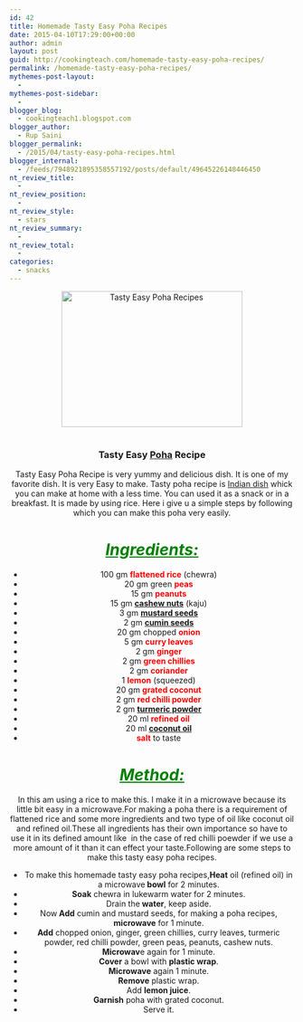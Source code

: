 ```yaml
---
id: 42
title: Homemade Tasty Easy Poha Recipes
date: 2015-04-10T17:29:00+00:00
author: admin
layout: post
guid: http://cookingteach.com/homemade-tasty-easy-poha-recipes/
permalink: /homemade-tasty-easy-poha-recipes/
mythemes-post-layout:
  - 
mythemes-post-sidebar:
  - 
blogger_blog:
  - cookingteach1.blogspot.com
blogger_author:
  - Rup Saini
blogger_permalink:
  - /2015/04/tasty-easy-poha-recipes.html
blogger_internal:
  - /feeds/7948921895358557192/posts/default/49645226148446450
nt_review_title:
  - 
nt_review_position:
  - 
nt_review_style:
  - stars
nt_review_summary:
  - 
nt_review_total:
  - 
categories:
  - snacks
---
```

<div dir="ltr" style="text-align: left;">
  <div style="clear: both; text-align: center;">
  </p>
  
  <div style="clear: both; text-align: center;">
  </p>
  
  <div style="clear: both; text-align: center;">
    <a style="margin-left: 1em; margin-right: 1em;" href="http://1.bp.blogspot.com/-8V-iv_9av9o/VSgAcoQhbtI/AAAAAAAAAOc/9jdQWUEBpQ4/s1600/poha.gif"><img title="Tasty Easy Poha Recipes" src="http://1.bp.blogspot.com/-8V-iv_9av9o/VSgAcoQhbtI/AAAAAAAAAOc/9jdQWUEBpQ4/s1600/poha.gif" alt="Tasty Easy Poha Recipes" width="320" height="240" border="0" /></a>
  </p>
  
  <h1>
  </h1>
  
  <h3>
    Tasty Easy <a class="zem_slink" title="Flattened rice" href="http://en.wikipedia.org/wiki/Flattened_rice" target="_blank" rel="wikipedia">Poha</a> Recipe
  </h3>
  
  <p>
    Tasty Easy Poha Recipe is very yummy and delicious dish. It is one of my favorite dish. It is very Easy to make. Tasty poha recipe is <a class="zem_slink" title="Indian cuisine" href="http://en.wikipedia.org/wiki/Indian_cuisine" target="_blank" rel="wikipedia">Indian dish</a> whick you can make at home with a less time. You can used it as a snack or in a breakfast. It is made by using rice. Here i give u a simple steps by following which you can make this poha very easily.
  </p>
  
  <h1>
    <span style="color: green; text-decoration: underline;"><em><strong>Ingredients:</strong></em></span>
  </h1>
  
  <ul>
    <li>
      100 gm <span style="color: red;"><strong>flattened rice</strong></span> (chewra)
    </li>
    <li>
      20 gm green <strong><span style="color: red;">peas</span></strong>
    </li>
    <li>
      15 gm <span style="color: red;"><strong>peanuts</strong></span>
    </li>
    <li>
      15 gm <span style="color: red;"><strong><a class="zem_slink" title="Cashew" href="http://en.wikipedia.org/wiki/Cashew" target="_blank" rel="wikipedia">cashew nuts</a></strong></span> (kaju)
    </li>
    <li>
      3 gm <span style="color: red;"><strong><a class="zem_slink" title="Mustard seed" href="http://en.wikipedia.org/wiki/Mustard_seed" target="_blank" rel="wikipedia">mustard seeds</a></strong></span>
    </li>
    <li>
      2 gm<span style="color: red;"> <strong><a class="zem_slink" title="Cumin" href="http://en.wikipedia.org/wiki/Cumin" target="_blank" rel="wikipedia">cumin seeds</a></strong></span>
    </li>
    <li>
      20 gm chopped <span style="color: red;"><strong>onion</strong></span>
    </li>
    <li>
      5 gm <span style="color: red;"><strong>curry leaves</strong></span>
    </li>
    <li>
      2 gm <strong><span style="color: red;">ginger</span></strong>
    </li>
    <li>
      2 gm <span style="color: red;"><strong>green chillies</strong></span>
    </li>
    <li>
      2 gm <strong><span style="color: red;">coriander</span></strong>
    </li>
    <li>
      1<span style="color: red;"> <strong>lemon</strong></span> (squeezed)
    </li>
    <li>
      20 gm <span style="color: red;"><strong>grated coconut</strong></span>
    </li>
    <li>
      2 gm <span style="color: red;"><strong>red chilli powder</strong></span>
    </li>
    <li>
      2 gm <strong><span style="color: red;"><a class="zem_slink" title="Turmeric" href="http://en.wikipedia.org/wiki/Turmeric" target="_blank" rel="wikipedia">turmeric powder</a></span></strong>
    </li>
    <li>
      20 ml <span style="color: red;"><strong>refined oil</strong></span>
    </li>
    <li>
      20 ml <span style="color: red;"><strong><a class="zem_slink" title="Coconut oil" href="http://en.wikipedia.org/wiki/Coconut_oil" target="_blank" rel="wikipedia">coconut oil</a></strong></span>
    </li>
    <li>
      <span style="color: red;"><strong>salt</strong></span> to taste
    </li>
  </ul>
  
  <h1>
    <span style="color: green; text-decoration: underline;"><em><strong>Method:</strong></em></span>
  </h1>
  
  <p>
    In this am using a rice to make this. I make it in a microwave because its little bit easy in a microwave.For making a poha there is a requirement of flattened rice and some more ingredients and two type of oil like coconut oil and refined oil.These all ingredients has their own importance so have to use it in its defined amount like  in the case of red chilli poewder if we use a more amount of it than it can effect your taste.Following are some steps to make this tasty easy poha recipes.
  </p>
  
  <ul>
    <ul>
      <!-- post -->
    </ul>
  </ul>
  
  <p>
    <ins style="display: block;" data-ad-client="ca-pub-8391089480493038" data-ad-format="auto" data-ad-slot="4079886109"></ins>
  </p>
  
  <ul>
    <li>
      To make this homemade tasty easy poha recipes,<b>Heat</b> oil (refined oil) in a microwave<b> bowl</b> for 2 minutes.
    </li>
    <li>
      <b>Soak</b> chewra in lukewarm water for 2 minutes.
    </li>
    <li>
      Drain the<b> water</b>, keep aside.
    </li>
    <li>
      Now<b> Add</b> cumin and mustard seeds, for making a poha recipes, <b>microwave</b> for 1 minute.
    </li>
    <li>
      <b>Add</b> chopped onion, ginger, green chillies, curry leaves, turmeric powder, red chilli powder, green peas, peanuts, cashew nuts.
    </li>
    <li>
      <b>Microwav</b>e again for 1 minute.
    </li>
    <li>
      <b>Cover</b> a bowl with <b>plastic wrap</b>.
    </li>
    <li>
      <b>Microwave</b> again 1 minute.
    </li>
    <li>
      <b>Remove</b> plastic wrap.
    </li>
    <li>
      Add <b>lemon juice</b>.
    </li>
    <li>
      <b>Garnish</b> poha with grated coconut.
    </li>
    <li>
      Serve it.
    </li>
  </ul>
</p>